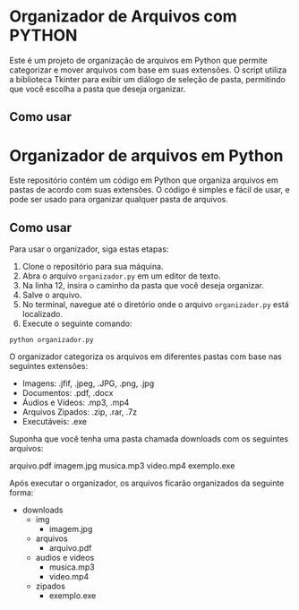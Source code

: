 
# Organizador de Arquivos com PYTHON

Este é um projeto de organização de arquivos em Python que permite categorizar e mover arquivos com base em suas extensões. O script utiliza a biblioteca Tkinter para exibir um diálogo de seleção de pasta, permitindo que você escolha a pasta que deseja organizar.


## Como usar

# Organizador de arquivos em Python

Este repositório contém um código em Python que organiza arquivos em pastas de acordo com suas extensões. O código é simples e fácil de usar, e pode ser usado para organizar qualquer pasta de arquivos.

## Como usar

Para usar o organizador, siga estas etapas:

1. Clone o repositório para sua máquina.
2. Abra o arquivo `organizador.py` em um editor de texto.
3. Na linha 12, insira o caminho da pasta que você deseja organizar.
4. Salve o arquivo.
5. No terminal, navegue até o diretório onde o arquivo `organizador.py` está localizado.
6. Execute o seguinte comando:

```python: 
python organizador.py
```
O organizador categoriza os arquivos em diferentes pastas com base nas seguintes extensões:

* Imagens: .jfif, .jpeg, .JPG, .png, .jpg
* Documentos: .pdf, .docx
* Áudios e Vídeos: .mp3, .mp4
* Arquivos Zipados: .zip, .rar, .7z
* Executáveis: .exe

Suponha que você tenha uma pasta chamada downloads com os seguintes arquivos:

arquivo.pdf
imagem.jpg
musica.mp3
video.mp4
exemplo.exe

Após executar o organizador, os arquivos ficarão organizados da seguinte forma:

- downloads
  - img
    - imagem.jpg
  - arquivos
    - arquivo.pdf
  - audios e videos
    - musica.mp3
    - video.mp4
  - zipados
    - exemplo.exe


